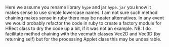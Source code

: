 Here we assume you rename library `hype` and jar `hype.jar` you know it makes sense to use simple lowercase names. I am not sure such method chaining makes sense in ruby there may be neater alternatives. In any event we would probably refactor the code in ruby to create a factory module for HRect class to dry the code up a bit, if it was not an example. NB: I do facilitate method chaining with the vecmath classes Vec2D and Vec3D (by returning self) but for the processing Applet class this may be undesirable.
